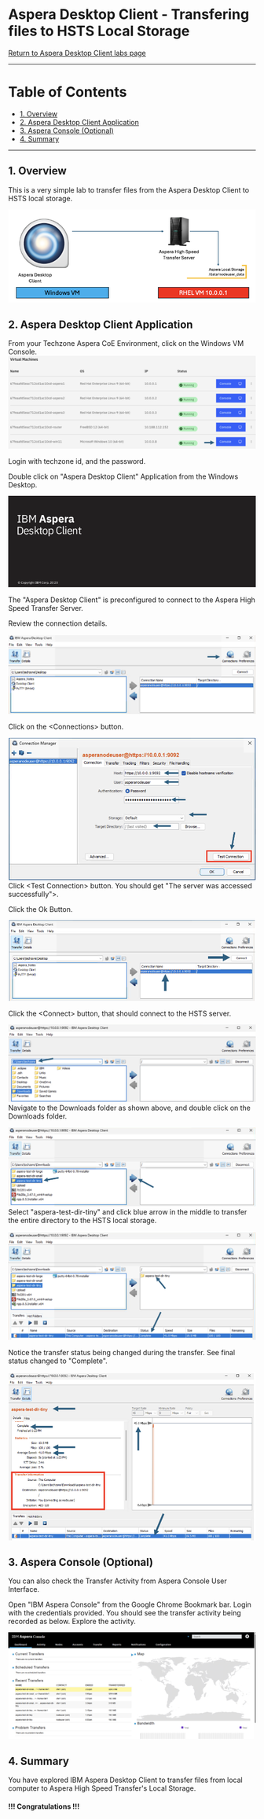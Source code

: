 # Aspera Desktop Client - Transfering files to HSTS Local Storage

[Return to Aspera Desktop Client labs page](../index.md)

---

# Table of Contents 
- [1. Overview](#overview)
- [2. Aspera Desktop Client Application](#aspera-desktop-client-install)
- [3. Aspera Console (Optional)](#ascli-console)
- [4. Summary](#summary)

---

## 1. Overview <a name="overiew"></a>

This is a very simple lab to transfer files from the Aspera Desktop Client to HSTS local storage.<br>

![alt text](./images/image.png)



## 2. Aspera Desktop Client Application <a name="aspera-desktop-client-install"></a>

From your Techzone Aspera CoE Environment, click on the Windows VM Console.<br>
![alt text](./images/image-1.png)

Login with techzone id, and the password. <br>

Double click on \"Aspera Desktop Client" Application from the Windows Desktop. <br>

![alt text](./images/image-2.png)

The \"Aspera Desktop Client\" is preconfigured to connect to the Aspera High Speed Transfer Server. <br>

Review the connection details. <br>

![alt text](./images/image-4.png)

Click on the \<Connections\> button. 

![alt text](./images/image-5.png)
Click \<Test Connection\> button. You should get \"The server was accessed successfully"\>. <br>

Click the Ok Button.<br>

![alt text](./images/image-3.png)

Click the \<Connect\> button, that should connect to the HSTS server. <br>

![alt text](./images/image-6.png)
Navigate to the Downloads folder as shown above, and double click on the Downloads folder.<br>

![alt text](./images/image-7.png)
Select \"aspera-test-dir-tiny\" and click blue arrow in the middle to transfer the entire directory to the HSTS local storage. <br>

![alt text](./images/image-8.png)

Notice the transfer status being changed during the transfer. See final status changed to \"Complete\". <br>

![alt text](./images/image-9.png)



## 3. Aspera Console (Optional) <a name="aspera-console"></a>
You can also check the Transfer Activity from Aspera Console User Interface. <br>

Open "IBM Aspera Console" from the Google Chrome Bookmark bar. Login with the credentials provided. You should see the transfer activity being recorded as below. Explore the activity.<br>


![alt text](./images/image-10.png)


## 4. Summary <a name="summary"></a>
You have explored IBM Aspera Desktop Client to transfer files from local computer to Aspera High Speed Transfer's Local Storage. <br>


#### !!! Congratulations !!!


